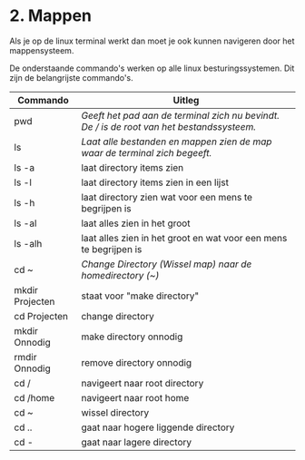 # 2. Mappen
Als je op de linux terminal werkt dan moet je ook kunnen navigeren door het mappensysteem.

De onderstaande commando's werken op alle linux besturingssystemen. Dit zijn de belangrijste commando's.

Commando | Uitleg
--- | ---
pwd | _Geeft het pad aan de terminal zich nu bevindt. De / is de root van het bestandssysteem._
ls | _Laat alle bestanden en mappen zien de map waar de terminal zich begeeft._
ls -a | laat directory items zien
ls -l | laat directory items zien in een lijst
ls -h | laat directory zien wat voor een mens te begrijpen is
ls -al | laat alles zien in het groot
ls -alh | laat alles zien in het groot en wat voor een mens te begrijpen is
cd ~ | _Change Directory (Wissel map) naar de homedirectory (~)_
mkdir Projecten | staat voor "make directory" 
cd Projecten | change directory
mkdir Onnodig | make directory onnodig
rmdir Onnodig | remove directory onnodig
cd / | navigeert naar root directory
cd /home | navigeert naar root home
cd ~ | wissel directory
cd .. | gaat naar hogere liggende directory
cd - | gaat naar lagere directory